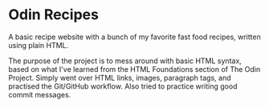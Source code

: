 # Odin Recipes

A basic recipe website with a bunch of my favorite fast food recipes, written using plain HTML.

The purpose of the project is to mess around with basic HTML syntax, based on what I've learned from the HTML Foundations section of The Odin Project. Simply went over HTML links, images, paragraph tags, and practised the Git/GitHub workflow. Also tried to practice writing good commit messages.